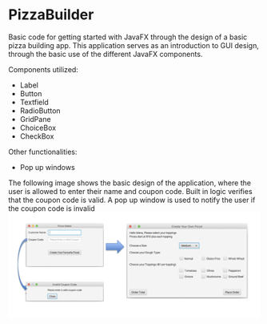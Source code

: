 # PizzaBuilder
Basic code for getting started with JavaFX through the design of a basic pizza building app. 
This application serves as an introduction to GUI design, through the basic use of the different JavaFX components.

Components utilized:
- Label
- Button
- Textfield
- RadioButton
- GridPane
- ChoiceBox
- CheckBox

Other functionalities:
- Pop up windows


The following image shows the basic design of the application, where the user is allowed to enter their name and coupon code. Built in logic verifies 
that the coupon code is valid. A pop up window is used to notify the user if the coupon code is invalid
![alt text](https://github.com/Mena-SA-Kamel/PizzaBuilder/blob/main/program_overview.png?raw=true)
